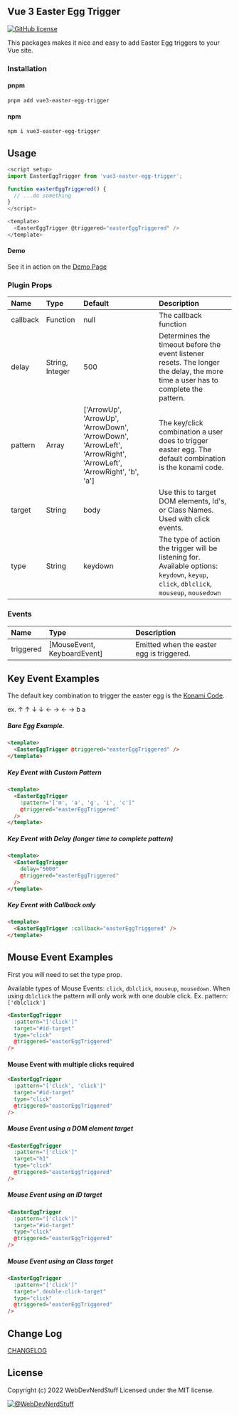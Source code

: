
Vue 3 Easter Egg Trigger
-------

[![GitHub license](https://img.shields.io/github/license/webdevnerdstuff/vue3-easter-egg-trigger)](https://github.com/webdevnerdstuff/vue3-easter-egg-trigger/blob/main/LICENSE.md)

This packages makes it nice and easy to add Easter Egg triggers to your Vue site.


### Installation
#### pnpm
```
pnpm add vue3-easter-egg-trigger
```
#### npm
```
npm i vue3-easter-egg-trigger
```
 
## Usage
 
```javascript
<script setup>
import EasterEggTrigger from 'vue3-easter-egg-trigger';

function easterEggTriggered() {
  // ...do something
}
</script>

<template>
  <EasterEggTrigger @triggered="easterEggTriggered" />
</template>
```
 
 #### Demo
See it in action on the [Demo Page](https://webdevnerdstuff.github.io/vue3-easter-egg-trigger)
 
### Plugin Props
 
Name      | Type     | Default    | Description
:-----    | :------  | :-----     | :-----
callback  | Function | null       | The callback function
delay     | String, Integer | 500 | Determines the timeout before the event listener resets. The longer the delay, the more time a user has to complete the pattern.
pattern   | Array    | ['ArrowUp', 'ArrowUp', 'ArrowDown', 'ArrowDown', 'ArrowLeft', 'ArrowRight', 'ArrowLeft', 'ArrowRight', 'b', 'a'] | The key/click combination a user does to trigger easter egg. The default combination is the konami code.
target    | String   | body       | Use this to target DOM elements, Id's, or Class Names. Used with click events.
type      | String   | keydown    | The type of action the trigger will be listening for. Available options: `keydown`, `keyup`, `click`, `dblclick`, `mouseup`, `mousedown`

### Events
 
Name    | Type    | Description
:-----  | :------ | :-----
triggered | [MouseEvent, KeyboardEvent] | Emitted when the easter egg is triggered.
 
## Key Event Examples
 
The default key combination to trigger the easter egg is the [Konami Code](https://en.wikipedia.org/wiki/Konami_Code).
 
ex. &#x2191; &#x2191; &#x2193; &#x2193; &#x2190; &#x2192; &#x2190; &#x2192; b a

##### Bare Egg Example.
 

```html
<template>
  <EasterEggTrigger @triggered="easterEggTriggered" />
</template>
```
 
##### Key Event with Custom Pattern
 
```html
<template>
  <EasterEggTrigger
    :pattern="['m', 'a', 'g', 'i', 'c']"
    @triggered="easterEggTriggered"
  />
</template>
```
 
##### Key Event with Delay (longer time to complete pattern)
```html
<template>
  <EasterEggTrigger
    delay="5000"
    @triggered="easterEggTriggered"
  />
</template>
```
 
##### Key Event with Callback only
 

```html
<template>
  <EasterEggTrigger :callback="easterEggTriggered" />
</template>
```

## Mouse Event Examples

First you will need to set the type prop.
 
Available types of Mouse Events: `click`, `dblclick`, `mouseup`, `mousedown`. 
When using `dblclick` the pattern will only work with one double click. Ex. pattern: `['dblclick']`

```html
<EasterEggTrigger
  :pattern="['click']"
  target="#id-target"
  type="click"
  @triggered="easterEggTriggered"
/>
```
 
#### Mouse Event with multiple clicks required
```html
<EasterEggTrigger
  :pattern="['click', 'click']"
  target="#id-target"
  type="click"
  @triggered="easterEggTriggered"
/>
```
 
#####  Mouse Event using a DOM element target

```html
<EasterEggTrigger
  :pattern="['click']"
  target="h1"
  type="click"
  @triggered="easterEggTriggered"
/>
```
 
 #####  Mouse Event using an ID target

```html
<EasterEggTrigger
  :pattern="['click']"
  target="#id-target"
  type="click"
  @triggered="easterEggTriggered"
/>
```
 
 #####  Mouse Event using an Class target

```html
<EasterEggTrigger
  :pattern="['click']"
  target=".double-click-target"
  type="click"
  @triggered="easterEggTriggered"
/>
```
 
## Change Log

[CHANGELOG](https://github.com/webdevnerdstuff/vue3-easter-egg-trigger/blob/main/CHANGELOG.md)
 

## License

Copyright (c) 2022 WebDevNerdStuff
Licensed under the MIT license.

[![@WebDevNerdStuff](https://img.shields.io/badge/github-webdevnerdstuff-brightgreen.svg)](https://github.com/webdevnerdstuff)
